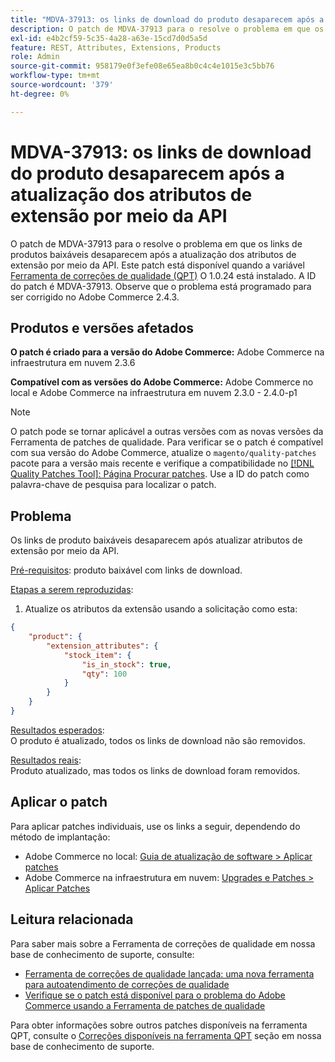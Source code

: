 ```yaml
---
title: "MDVA-37913: os links de download do produto desaparecem após a atualização dos atributos de extensão por meio da API"
description: O patch de MDVA-37913 para o resolve o problema em que os links de produtos baixáveis desaparecem após a atualização dos atributos de extensão por meio da API. Este patch está disponível quando a [Ferramenta de correções de qualidade (QPT)](/help/announcements/adobe-commerce-announcements/magento-quality-patches-released-new-tool-to-self-serve-quality-patches.md) 1.0.24 está instalada. A ID do patch é MDVA-37913. Observe que o problema está programado para ser corrigido no Adobe Commerce 2.4.3.
exl-id: e4b2cf59-5c35-4a28-a63e-15cd7d0d5a5d
feature: REST, Attributes, Extensions, Products
role: Admin
source-git-commit: 958179e0f3efe08e65ea8b0c4c4e1015e3c5bb76
workflow-type: tm+mt
source-wordcount: '379'
ht-degree: 0%

---
```


# MDVA-37913: os links de download do produto desaparecem após a atualização dos atributos de extensão por meio da API

O patch de MDVA-37913 para o resolve o problema em que os links de produtos baixáveis desaparecem após a atualização dos atributos de extensão por meio da API. Este patch está disponível quando a variável [Ferramenta de correções de qualidade (QPT)](/help/announcements/adobe-commerce-announcements/magento-quality-patches-released-new-tool-to-self-serve-quality-patches.md) O 1.0.24 está instalado. A ID do patch é MDVA-37913. Observe que o problema está programado para ser corrigido no Adobe Commerce 2.4.3.


## Produtos e versões afetados

**O patch é criado para a versão do Adobe Commerce:**
Adobe Commerce na infraestrutura em nuvem 2.3.6

**Compatível com as versões do Adobe Commerce:**
Adobe Commerce no local e Adobe Commerce na infraestrutura em nuvem 2.3.0 - 2.4.0-p1
>[!NOTE]
>
>O patch pode se tornar aplicável a outras versões com as novas versões da Ferramenta de patches de qualidade. Para verificar se o patch é compatível com sua versão do Adobe Commerce, atualize o `magento/quality-patches` pacote para a versão mais recente e verifique a compatibilidade no [[!DNL Quality Patches Tool]: Página Procurar patches](https://devdocs.magento.com/quality-patches/tool.html#patch-grid). Use a ID do patch como palavra-chave de pesquisa para localizar o patch.


## Problema

Os links de produto baixáveis desaparecem após atualizar atributos de extensão por meio da API.

<u>Pré-requisitos</u>: produto baixável com links de download.

<u>Etapas a serem reproduzidas</u>:

1. Atualize os atributos da extensão usando a solicitação como esta:

```JSON
{
    "product": {
        "extension_attributes": {
            "stock_item": {
                "is_in_stock": true,
                "qty": 100
            }
        }
    }
}
```

<u>Resultados esperados</u>:<br>
O produto é atualizado, todos os links de download não são removidos.

<u>Resultados reais</u>:<br>
Produto atualizado, mas todos os links de download foram removidos.


## Aplicar o patch

Para aplicar patches individuais, use os links a seguir, dependendo do método de implantação:

* Adobe Commerce no local: [Guia de atualização de software > Aplicar patches](https://devdocs.magento.com/guides/v2.4/comp-mgr/patching/mqp.html)
* Adobe Commerce na infraestrutura em nuvem: [Upgrades e Patches > Aplicar Patches](https://devdocs.magento.com/cloud/project/project-patch.html)

## Leitura relacionada

Para saber mais sobre a Ferramenta de correções de qualidade em nossa base de conhecimento de suporte, consulte:

* [Ferramenta de correções de qualidade lançada: uma nova ferramenta para autoatendimento de correções de qualidade](/help/announcements/adobe-commerce-announcements/magento-quality-patches-released-new-tool-to-self-serve-quality-patches.md)
* [Verifique se o patch está disponível para o problema do Adobe Commerce usando a Ferramenta de patches de qualidade](/help/support-tools/patches-available-in-qpt-tool/check-patch-for-magento-issue-with-magento-quality-patches.md)

Para obter informações sobre outros patches disponíveis na ferramenta QPT, consulte o [Correções disponíveis na ferramenta QPT](https://support.magento.com/hc/en-us/sections/360010506631-Patches-available-in-QPT-tool-) seção em nossa base de conhecimento de suporte.
